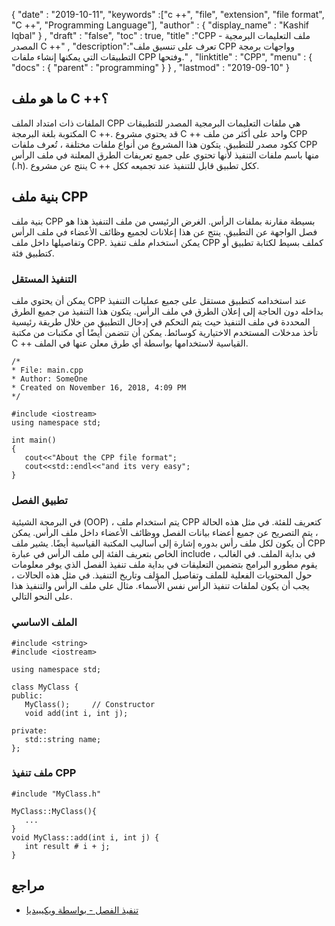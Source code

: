 {
  "date" : "2019-10-11",
  "keywords" :["c ++", "file", "extension", "file format", "C ++", "Programming Language"],
  "author" : {
    "display_name" : "Kashif Iqbal"
} ,
  "draft" : "false",
  "toc" : true,
  "title" :"CPP - ملف التعليمات البرمجية المصدر C ++" ,
  "description":"تعرف على تنسيق ملف CPP وواجهات برمجة التطبيقات التي يمكنها إنشاء ملفات CPP وفتحها." ,
  "linktitle" : "CPP",
  "menu" : {
    "docs" : {
      "parent" : "programming"
}
} ,
  "lastmod" : "2019-09-10"
}

## ما هو ملف C ++؟

الملفات ذات امتداد الملف CPP هي ملفات التعليمات البرمجية المصدر للتطبيقات المكتوبة بلغة البرمجة C ++. قد يحتوي مشروع C ++ واحد على أكثر من ملف CPP ككود مصدر للتطبيق. يتكون هذا المشروع من أنواع ملفات مختلفة ، تُعرف ملفات CPP منها باسم ملفات التنفيذ لأنها تحتوي على جميع تعريفات الطرق المعلنة في ملف الرأس (.h). ينتج عن مشروع C ++ ككل تطبيق قابل للتنفيذ عند تجميعه ككل.

## بنية ملف CPP

بنية ملف CPP بسيطة مقارنة بملفات الرأس. الغرض الرئيسي من ملف التنفيذ هذا هو فصل الواجهة عن التطبيق. ينتج عن هذا إعلانات لجميع وظائف الأعضاء في ملف الرأس وتفاصيلها داخل ملف CPP. يمكن استخدام ملف تنفيذ CPP كملف بسيط لكتابة تطبيق أو كتطبيق فئة.

### التنفيذ المستقل

يمكن أن يحتوي ملف CPP عند استخدامه كتطبيق مستقل على جميع عمليات التنفيذ بداخله دون الحاجة إلى إعلان الطرق في ملف الرأس. يتكون هذا التنفيذ من جميع الطرق المحددة في ملف التنفيذ حيث يتم التحكم في إدخال التطبيق من خلال طريقة رئيسية تأخذ مدخلات المستخدم الاختيارية كوسائط. يمكن أن تتضمن أيضًا أي مكتبات من مكتبة C ++ القياسية لاستخدامها بواسطة أي طرق معلن عنها في الملف.

```
/*
* File: main.cpp
* Author: SomeOne
* Created on November 16, 2018, 4:09 PM
*/

#include <iostream>
using namespace std;

int main()
{
   cout<<"About the CPP file format";
   cout<<std::endl<<"and its very easy";
}
```

### تطبيق الفصل

في البرمجة الشيئية (OOP) ، يتم استخدام ملف CPP كتعريف للفئة. في مثل هذه الحالة ، يتم التصريح عن جميع أعضاء بيانات الفصل ووظائف الأعضاء داخل ملف الرأس. يمكن أن يكون لكل ملف رأس بدوره إشارة إلى أساليب المكتبة القياسية أيضًا. يشير ملف CPP الخاص بتعريف الفئة إلى ملف الرأس في عبارة include في بداية الملف. في الغالب ، يقوم مطورو البرامج بتضمين التعليقات في بداية ملف تنفيذ الفصل الذي يوفر معلومات حول المحتويات الفعلية للملف وتفاصيل المؤلف وتاريخ التنفيذ. في مثل هذه الحالات ، يجب أن يكون لملفات تنفيذ الرأس نفس الأسماء. مثال على ملف الرأس والتنفيذ هذا على النحو التالي.

### الملف الاساسي

```
#include <string>
#include <iostream>

using namespace std;

class MyClass {
public:
   MyClass();     // Constructor
   void add(int i, int j);

private:
   std::string name;
};
```

### ملف تنفيذ CPP

```
#include "MyClass.h"

MyClass::MyClass(){
   ...
}
void MyClass::add(int i, int j) {
   int result # i + j;
}
```

## مراجع

* [تنفيذ الفصل - بواسطة ويكيبيديا](https://en.wikipedia.org/wiki/Class_implementation_file)

